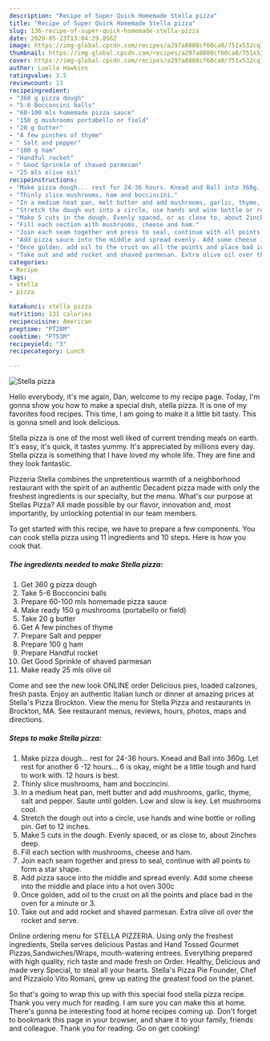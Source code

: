 ```yaml
---
description: "Recipe of Super Quick Homemade Stella pizza"
title: "Recipe of Super Quick Homemade Stella pizza"
slug: 136-recipe-of-super-quick-homemade-stella-pizza
date: 2020-05-23T13:04:29.856Z
image: https://img-global.cpcdn.com/recipes/a297a8888cf60ca0/751x532cq70/stella-pizza-recipe-main-photo.jpg
thumbnail: https://img-global.cpcdn.com/recipes/a297a8888cf60ca0/751x532cq70/stella-pizza-recipe-main-photo.jpg
cover: https://img-global.cpcdn.com/recipes/a297a8888cf60ca0/751x532cq70/stella-pizza-recipe-main-photo.jpg
author: Luella Hawkins
ratingvalue: 3.5
reviewcount: 13
recipeingredient:
- "360 g pizza dough"
- "5-6 Bocconcini balls"
- "60-100 mls homemade pizza sauce"
- "150 g mushrooms portabello or field"
- "20 g butter"
- "A few pinches of thyme"
- " Salt and pepper"
- "100 g ham"
- "Handful rocket"
- " Good Sprinkle of shaved parmesan"
- "25 mls olive oil"
recipeinstructions:
- "Make pizza dough... rest for 24-36 hours. Knead and Ball into 360g. Let rest for another 6 -12 hours... 6 is okay, might be a little tough and hard to work with. 12 hours is best."
- "Thinly slice mushrooms, ham and boccincini."
- "In a medium heat pan, melt butter and add mushrooms, garlic, thyme, salt and pepper. Saute until golden. Low and slow is key. Let mushrooms cool."
- "Stretch the dough out into a circle, use hands and wine bottle or rolling pin. Get to 12 inches."
- "Make 5 cuts in the dough. Evenly spaced, or as close to, about 2inches deep."
- "Fill each section with mushrooms, cheese and ham."
- "Join each seam together and press to seal, continue with all points to form a star shape."
- "Add pizza sauce into the middle and spread evenly. Add some cheese into the middle and place into a hot oven 300c"
- "Once golden, add oil to the crust on all the points and place bad in the oven for a minute or 3."
- "Take out and add rocket and shaved parmesan. Extra olive oil over the rocket and serve."
categories:
- Recipe
tags:
- stella
- pizza

katakunci: stella pizza 
nutrition: 131 calories
recipecuisine: American
preptime: "PT28M"
cooktime: "PT53M"
recipeyield: "3"
recipecategory: Lunch

---
```



![Stella pizza](https://img-global.cpcdn.com/recipes/a297a8888cf60ca0/751x532cq70/stella-pizza-recipe-main-photo.jpg)

Hello everybody, it's me again, Dan, welcome to my recipe page. Today, I'm gonna show you how to make a special dish, stella pizza. It is one of my favorites food recipes. This time, I am going to make it a little bit tasty. This is gonna smell and look delicious.

Stella pizza is one of the most well liked of current trending meals on earth. It's easy, it's quick, it tastes yummy. It's appreciated by millions every day. Stella pizza is something that I have loved my whole life. They are fine and they look fantastic.

Pizzeria Stella combines the unpretentious warmth of a neighborhood restaurant with the spirit of an authentic Decadent pizza made with only the freshest ingredients is our specialty, but the menu. What&#39;s our purpose at Stellas Pizza? All made possible by our flavor, innovation and, most importantly, by unlocking potential in our team members.


To get started with this recipe, we have to prepare a few components. You can cook stella pizza using 11 ingredients and 10 steps. Here is how you cook that.

<!--inarticleads1-->

##### The ingredients needed to make Stella pizza:

1. Get 360 g pizza dough
1. Take 5-6 Bocconcini balls
1. Prepare 60-100 mls homemade pizza sauce
1. Make ready 150 g mushrooms (portabello or field)
1. Take 20 g butter
1. Get A few pinches of thyme
1. Prepare  Salt and pepper
1. Prepare 100 g ham
1. Prepare Handful rocket
1. Get  Good Sprinkle of shaved parmesan
1. Make ready 25 mls olive oil


Come and see the new look ONLINE order Delicious pies, loaded calzones, fresh pasta. Enjoy an authentic Italian lunch or dinner at amazing prices at Stella&#39;s Pizza Brockton. View the menu for Stella Pizza and restaurants in Brockton, MA. See restaurant menus, reviews, hours, photos, maps and directions. 

<!--inarticleads2-->

##### Steps to make Stella pizza:

1. Make pizza dough... rest for 24-36 hours. Knead and Ball into 360g. Let rest for another 6 -12 hours... 6 is okay, might be a little tough and hard to work with. 12 hours is best.
1. Thinly slice mushrooms, ham and boccincini.
1. In a medium heat pan, melt butter and add mushrooms, garlic, thyme, salt and pepper. Saute until golden. Low and slow is key. Let mushrooms cool.
1. Stretch the dough out into a circle, use hands and wine bottle or rolling pin. Get to 12 inches.
1. Make 5 cuts in the dough. Evenly spaced, or as close to, about 2inches deep.
1. Fill each section with mushrooms, cheese and ham.
1. Join each seam together and press to seal, continue with all points to form a star shape.
1. Add pizza sauce into the middle and spread evenly. Add some cheese into the middle and place into a hot oven 300c
1. Once golden, add oil to the crust on all the points and place bad in the oven for a minute or 3.
1. Take out and add rocket and shaved parmesan. Extra olive oil over the rocket and serve.


Online ordering menu for STELLA PIZZERIA. Using only the freshest ingredients, Stella serves delicious Pastas and Hand Tossed Gourmet Pizzas,Sandwiches/Wraps, mouth-watering entrees. Everything prepared with high quality, rich taste and made fresh on Order. Healthy, Delicious and made very Special, to steal all your hearts. Stella&#39;s Pizza Pie Founder, Chef and Pizzaiolo Vito Romani, grew up eating the greatest food on the planet. 

So that's going to wrap this up with this special food stella pizza recipe. Thank you very much for reading. I am sure you can make this at home. There's gonna be interesting food at home recipes coming up. Don't forget to bookmark this page in your browser, and share it to your family, friends and colleague. Thank you for reading. Go on get cooking!
